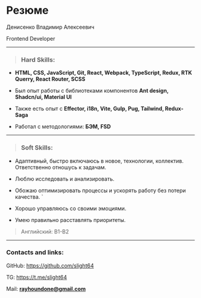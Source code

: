 # Резюме

Денисенко Владимир Алексеевич

Frontend Developer

---

>### Hard Skills:

* **HTML, CSS, JavaScript, Git, React, Webpack, TypeScript, Redux,  RTK Querry, React Router, SCSS**
>
* Был опыт работы с библиотеками компонентов **Ant design, Shadcn/ui, Material UI** 

* Также есть опыт с **Effector, i18n, Vite, Gulp, Pug, Tailwind, Redux-Saga**

* Работал с методологиями: **БЭМ, FSD**

---

>### Soft Skills:

* Адаптивный, быстро включаюсь в новое, технологии, коллектив. Ответственно отношусь к задачам.
* Люблю исследовать и анализировать.
* Обожаю оптимизировать процессы и ускорять работу без потери качества.
`
* Хорошо управляюсь со своими эмоциями.

* Умею правильно расставлять приоритеты.

>Английский: B1-B2

---

### Contacts and links:

GitHub: https://github.com/slight64

TG: https://t.me/slight64

Mail: **rayhoundone@gmail.com**
